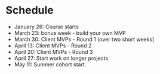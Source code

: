 # Schedule

* January 26: Course starts
* March 23: bonus week - build your own MVP
* March 30: Client MVPs - Round 1 (over two short weeks)
* April 13: Client MVPs - Round 2
* April 20: Client MVPs - Round 3
* April 27: Start work on longer projects
* May 11: Summer cohort start.
